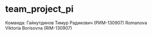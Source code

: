 # team_project_pi

Команда:
Гайнутдинов Тимур Радикович (РИМ-130907)
Romanova Viktoria Borisovna (RIM-130907)
